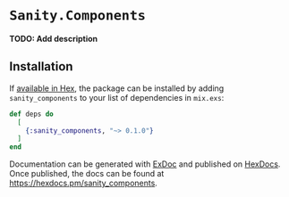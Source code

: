 # `Sanity.Components`

**TODO: Add description**

## Installation

If [available in Hex](https://hex.pm/docs/publish), the package can be installed
by adding `sanity_components` to your list of dependencies in `mix.exs`:

```elixir
def deps do
  [
    {:sanity_components, "~> 0.1.0"}
  ]
end
```

Documentation can be generated with [ExDoc](https://github.com/elixir-lang/ex_doc)
and published on [HexDocs](https://hexdocs.pm). Once published, the docs can
be found at <https://hexdocs.pm/sanity_components>.

